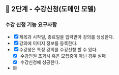 
## 🚀 2단계 - 수강신청(도메인 모델)

### 수강 신청 기능 요구사항

- [x] 제목과 시작일, 종료일을 입력받아 강의를 생성한다.
- [x] 강의에 이미지 정보를 등록한다.
- [x] 수강생은 특정 강의를 수강신청 할 수 있다.
     - [x] 수강인원 초과시 혹은 모집중이 아닌 경우 실패
     - [x] 수강신청에 성공한다.
- [x] 
